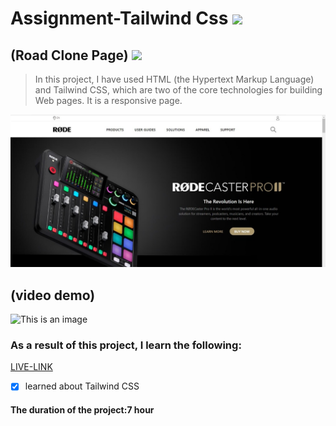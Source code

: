 # Assignment-Tailwind Css ![](https://img.shields.io/badge/HTML-CSS-blueviolet)
## (Road Clone Page) ![](https://img.shields.io/badge/Project-Full--stack--JS-green)

> In this project, I have used HTML (the Hypertext Markup Language) and Tailwind CSS, which are two of the core technologies for building Web pages. It is a responsive page.

![This is an image](./ss.jfif)
 
## (video demo)
![This is an image](./project2.gif)
### As a result of this project, I learn the following:
[LIVE-LINK](https://projectroadclone.netlify.app/)

- [x] learned about Tailwind CSS

#### The duration of the project:7 hour